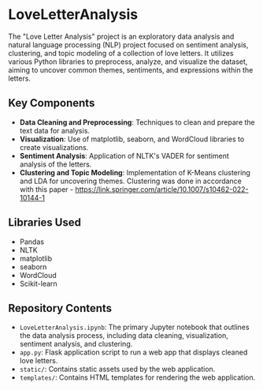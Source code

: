 # LoveLetterAnalysis

The "Love Letter Analysis" project is an exploratory data analysis and natural language processing (NLP) project focused on sentiment analysis, clustering, and topic modeling of a collection of love letters. It utilizes various Python libraries to preprocess, analyze, and visualize the dataset, aiming to uncover common themes, sentiments, and expressions within the letters.


## Key Components
- **Data Cleaning and Preprocessing**: Techniques to clean and prepare the text data for analysis.
- **Visualization**: Use of matplotlib, seaborn, and WordCloud libraries to create visualizations.
- **Sentiment Analysis**: Application of NLTK's VADER for sentiment analysis of the letters.
- **Clustering and Topic Modeling**: Implementation of K-Means clustering and LDA for uncovering themes. Clustering was done in accordance with this paper - https://link.springer.com/article/10.1007/s10462-022-10144-1

## Libraries Used
- Pandas
- NLTK
- matplotlib
- seaborn
- WordCloud
- Scikit-learn

## Repository Contents
- `LoveLetterAnalysis.ipynb`: The primary Jupyter notebook that outlines the data analysis process, including data cleaning, visualization, sentiment analysis, and clustering.
- `app.py`: Flask application script to run a web app that displays cleaned love letters.
- `static/`: Contains static assets used by the web application.
- `templates/`: Contains HTML templates for rendering the web application.

